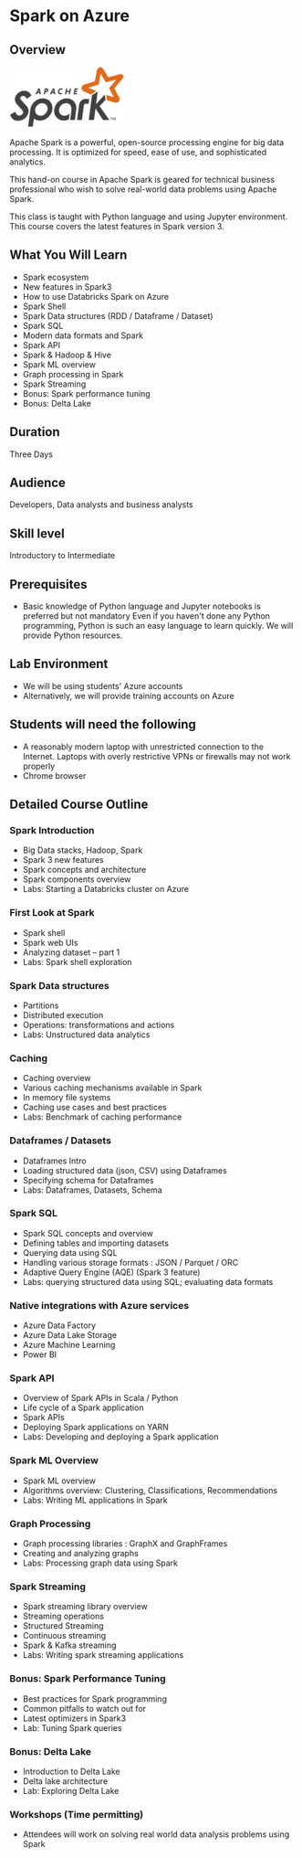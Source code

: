 # Spark on Azure

## Overview

![](../assets/images/logos/spark-logo-1-small.png)

Apache Spark is a powerful, open-source processing engine for big data processing. It is optimized for
speed, ease of use, and sophisticated analytics.

This hand-on course in Apache Spark is geared for technical business professional who wish to solve real-world data problems using Apache Spark.

This class is taught with Python language and using Jupyter environment.  This course covers the latest features in Spark version 3.

## What You Will Learn

* Spark ecosystem
* New features in Spark3
* How to use Databricks Spark on Azure
* Spark Shell
* Spark Data structures (RDD / Dataframe / Dataset)
* Spark SQL
* Modern data formats and Spark
* Spark API
* Spark & Hadoop & Hive
* Spark ML overview
* Graph processing in Spark
* Spark Streaming
* Bonus: Spark performance tuning
* Bonus: Delta Lake

## Duration

Three Days

## Audience

Developers, Data analysts and business analysts

## Skill level

Introductory to Intermediate

## Prerequisites

* Basic knowledge of Python language and Jupyter notebooks is preferred but not mandatory
Even if you haven't done any Python programming, Python is such an easy language to learn quickly.  We will provide Python resources.

## Lab Environment

* We will be using students' Azure accounts
* Alternatively, we will provide training accounts on Azure

## Students will need the following

* A reasonably modern laptop with unrestricted connection to the Internet.  Laptops with overly restrictive VPNs or firewalls may not work properly
* Chrome browser

## Detailed Course Outline

### Spark Introduction

* Big Data stacks, Hadoop, Spark
* Spark 3 new features
* Spark concepts and architecture
* Spark components overview
* Labs: Starting a Databricks cluster on Azure

### First Look at Spark

* Spark shell
* Spark web UIs
* Analyzing dataset – part 1
* Labs: Spark shell exploration

### Spark Data structures

* Partitions
* Distributed execution
* Operations: transformations and actions
* Labs: Unstructured data analytics

### Caching

* Caching overview
* Various caching mechanisms available in Spark
* In memory file systems
* Caching use cases and best practices
* Labs: Benchmark of caching performance

### Dataframes / Datasets

* Dataframes Intro
* Loading structured data (json, CSV) using Dataframes
* Specifying schema for Dataframes
* Labs: Dataframes, Datasets, Schema

### Spark SQL

* Spark SQL concepts and overview
* Defining tables and importing datasets
* Querying data using SQL
* Handling various storage formats : JSON / Parquet / ORC
* Adaptive Query Engine (AQE) (Spark 3 feature)
* Labs: querying structured data using SQL; evaluating data formats

### Native integrations with Azure services

* Azure Data Factory
* Azure Data Lake Storage
* Azure Machine Learning
* Power BI

### Spark API

* Overview of Spark APIs in Scala / Python
* Life cycle of a Spark application
* Spark APIs
* Deploying Spark applications on YARN
* Labs: Developing and deploying a Spark application

### Spark ML Overview

* Spark ML overview
* Algorithms overview: Clustering, Classifications, Recommendations
* Labs: Writing ML applications in Spark

### Graph Processing

* Graph processing libraries : GraphX and GraphFrames
* Creating and analyzing graphs
* Labs: Processing graph data using Spark

### Spark Streaming

* Spark streaming library overview
* Streaming operations
* Structured Streaming
* Continuous streaming
* Spark & Kafka streaming
* Labs: Writing spark streaming applications

### Bonus: Spark Performance Tuning

* Best practices for Spark programming
* Common pitfalls to watch out for
* Latest optimizers in Spark3
* Lab: Tuning Spark queries

### Bonus: Delta Lake

* Introduction to Delta Lake
* Delta lake architecture
* Lab: Exploring Delta Lake

### Workshops (Time permitting)

* Attendees will work on solving real world data analysis problems using Spark
